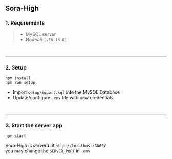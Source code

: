 ## Sora-High

### 1. Requrements

> -   MySQL server
> -   NodeJS `[v16.16.0]`

<br>

---

### 2. Setup

```shell
npm install
npm run setup
```

-   Import `setup/import.sql` into the MySQL Database
-   Update/configure `.env` file with new credentials

<br>

---

### 3. Start the server app

```shell
npm start
```

Sora-High is serverd at `http://localhost:3000/`  
you may change the `SERVER_PORT` in `.env`
